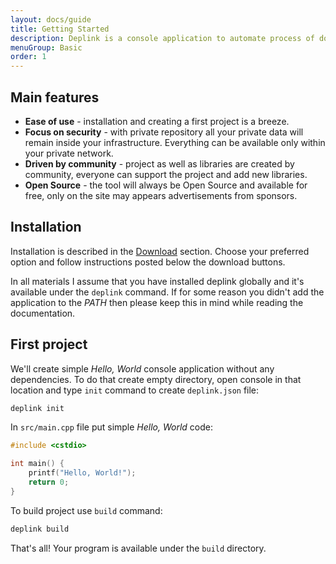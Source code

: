 ```yaml
---
layout: docs/guide
title: Getting Started
description: Deplink is a console application to automate process of downloading, building and linking dependencies in C/C++ projects. Deplink allows you to create your own packages which you can share within the company or make it public.
menuGroup: Basic
order: 1
---
```


Main features
--------

- **Ease of use** - installation and creating a first project is a breeze.
- **Focus on security** - with private repository all your private data will remain inside your infrastructure. Everything can be available only within your private network.
- **Driven by community** - project as well as libraries are created by community, everyone can support the project and add new libraries.
- **Open Source** - the tool will always be Open Source and available for free, only on the site may appears advertisements from sponsors.

Installation
------------

Installation is described in the [Download](/download) section. Choose your preferred option and follow instructions posted below the download buttons.

In all materials I assume that you have installed deplink globally and it's available under the `deplink` command. If for some reason you didn't add the application to the *PATH* then please keep this in mind while reading the documentation.

First project
-------------

We'll create simple *Hello, World* console application without any dependencies. To do that create empty directory, open console in that location and type `init` command to create `deplink.json` file:

```bash
deplink init
```

In `src/main.cpp` file put simple *Hello, World* code:

```cpp
#include <cstdio>

int main() {
	printf("Hello, World!");
	return 0;
}
```

To build project use `build` command:

```bash
deplink build
```

That's all! Your program is available under the `build` directory.
